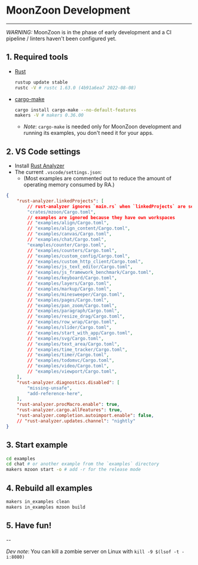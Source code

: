 # MoonZoon Development

---

_WARNING:_ MoonZoon is in the phase of early development and a CI pipeline / linters haven't been configured yet.

## 1. Required tools

- [Rust](https://www.rust-lang.org/)
  ```bash
  rustup update stable
  rustc -V # rustc 1.63.0 (4b91a6ea7 2022-08-08)
  ```

- [cargo-make](https://sagiegurari.github.io/cargo-make/)
  ```bash
  cargo install cargo-make --no-default-features
  makers -V # makers 0.36.00
  ```
  - _Note_: `cargo-make` is needed only for MoonZoon development and running its examples, you don't need it for your apps.

## 2. VS Code settings

- Install [Rust Analyzer](https://rust-analyzer.github.io/)
- The current `.vscode/settings.json`: 
  - (Most examples are commented out to reduce the amount of operating memory consumed by RA.)

```json
{
    "rust-analyzer.linkedProjects": [
        // rust-analyzer ignores `main.rs` when `linkedProjects` are set
        "crates/mzoon/Cargo.toml",
        // examples are ignored because they have own workspaces
        // "examples/align/Cargo.toml",
        // "examples/align_content/Cargo.toml",
        // "examples/canvas/Cargo.toml",
        // "examples/chat/Cargo.toml",
        "examples/counter/Cargo.toml",
        // "examples/counters/Cargo.toml",
        // "examples/custom_config/Cargo.toml",
        // "examples/custom_http_client/Cargo.toml",
        // "examples/js_text_editor/Cargo.toml",
        // "examples/js_framework_benchmark/Cargo.toml",
        // "examples/keyboard/Cargo.toml",
        // "examples/layers/Cargo.toml",
        // "examples/markup/Cargo.toml",
        // "examples/minesweeper/Cargo.toml",
        // "examples/pages/Cargo.toml",
        // "examples/pan_zoom/Cargo.toml",
        // "examples/paragraph/Cargo.toml",
        // "examples/resize_drag/Cargo.toml",
        // "examples/row_wrap/Cargo.toml",
        // "examples/slider/Cargo.toml",
        // "examples/start_with_app/Cargo.toml",
        // "examples/svg/Cargo.toml",
        // "examples/text_area/Cargo.toml",
        // "examples/time_tracker/Cargo.toml",
        // "examples/timer/Cargo.toml",
        // "examples/todomvc/Cargo.toml",
        // "examples/video/Cargo.toml",
        // "examples/viewport/Cargo.toml",
    ],
    "rust-analyzer.diagnostics.disabled": [
        "missing-unsafe",
        "add-reference-here",
    ],
    "rust-analyzer.procMacro.enable": true,
    "rust-analyzer.cargo.allFeatures": true,
    "rust-analyzer.completion.autoimport.enable": false,
    // "rust-analyzer.updates.channel": "nightly"
}
```

</details>

## 3. Start example

```sh
cd examples
cd chat # or another example from the `examples` directory
makers mzoon start -o # add -r for the release mode
```

## 4. Rebuild all examples

```sh
makers in_examples clean
makers in_examples mzoon build
```

## 5. Have fun!

--

_Dev note_: You can kill a zombie server on Linux with `kill -9 $(lsof -t -i:8080)`
